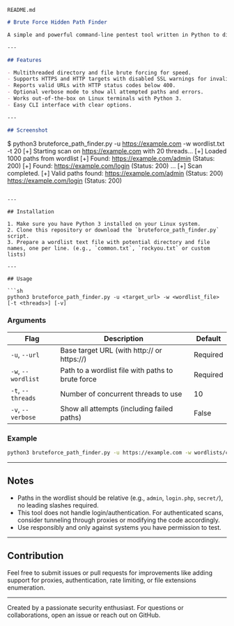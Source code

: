 `README.md`
```md
# Brute Force Hidden Path Finder

A simple and powerful command-line pentest tool written in Python to discover hidden paths and directories on websites by brute forcing URL paths from a given wordlist. Ideal for penetration testers and security researchers to enumerate hidden resources quickly and efficiently.

---

## Features

- Multithreaded directory and file brute forcing for speed.
- Supports HTTPS and HTTP targets with disabled SSL warnings for invalid certs.
- Reports valid URLs with HTTP status codes below 400.
- Optional verbose mode to show all attempted paths and errors.
- Works out-of-the-box on Linux terminals with Python 3.
- Easy CLI interface with clear options.

---

## Screenshot

```
$ python3 bruteforce_path_finder.py -u https://example.com -w wordlist.txt -t 20
[+] Starting scan on https://example.com with 20 threads...
[+] Loaded 1000 paths from wordlist
[+] Found: https://example.com/admin (Status: 200)
[+] Found: https://example.com/login (Status: 200)
...
[+] Scan completed.
[+] Valid paths found:
  https://example.com/admin (Status: 200)
  https://example.com/login (Status: 200)
```

---

## Installation

1. Make sure you have Python 3 installed on your Linux system.
2. Clone this repository or download the `bruteforce_path_finder.py` script.
3. Prepare a wordlist text file with potential directory and file names, one per line. (e.g., `common.txt`, `rockyou.txt` or custom lists)

---

## Usage

```sh
python3 bruteforce_path_finder.py -u <target_url> -w <wordlist_file> [-t <threads>] [-v]
```

### Arguments

| Flag        | Description                                      | Default   |
|-------------|------------------------------------------------|-----------|
| `-u`, `--url`     | Base target URL (with http:// or https://)      | Required  |
| `-w`, `--wordlist`| Path to a wordlist file with paths to brute force | Required  |
| `-t`, `--threads` | Number of concurrent threads to use             | 10        |
| `-v`, `--verbose` | Show all attempts (including failed paths)      | False     |

### Example

```sh
python3 bruteforce_path_finder.py -u https://example.com -w wordlists/common.txt -t 15
```

---

## Notes

- Paths in the wordlist should be relative (e.g., `admin`, `login.php`, `secret/`), no leading slashes required.
- This tool does not handle login/authentication. For authenticated scans, consider tunneling through proxies or modifying the code accordingly.
- Use responsibly and only against systems you have permission to test.

---

## Contribution

Feel free to submit issues or pull requests for improvements like adding support for proxies, authentication, rate limiting, or file extensions enumeration.

---


Created by a passionate security enthusiast. For questions or collaborations, open an issue or reach out on GitHub.


```

